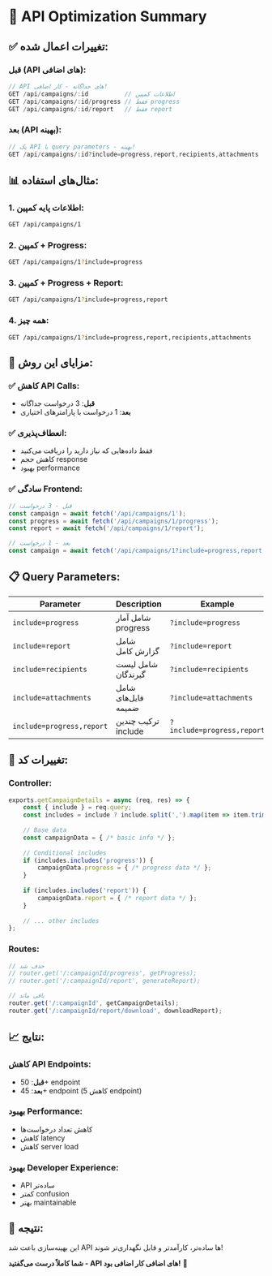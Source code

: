 # 🚀 API Optimization Summary

## ✅ **تغییرات اعمال شده:**

### **قبل (API های اضافی):**
```javascript
// API های جداگانه - کار اضافی!
GET /api/campaigns/:id          // اطلاعات کمپین
GET /api/campaigns/:id/progress // فقط progress  
GET /api/campaigns/:id/report   // فقط report
```

### **بعد (API بهینه):**
```javascript
// یک API با query parameters - بهینه!
GET /api/campaigns/:id?include=progress,report,recipients,attachments
```

## 📊 **مثال‌های استفاده:**

### **1. اطلاعات پایه کمپین:**
```bash
GET /api/campaigns/1
```

### **2. کمپین + Progress:**
```bash
GET /api/campaigns/1?include=progress
```

### **3. کمپین + Progress + Report:**
```bash
GET /api/campaigns/1?include=progress,report
```

### **4. همه چیز:**
```bash
GET /api/campaigns/1?include=progress,report,recipients,attachments
```

## 🎯 **مزایای این روش:**

### **✅ کاهش API Calls:**
- **قبل**: 3 درخواست جداگانه
- **بعد**: 1 درخواست با پارامترهای اختیاری

### **✅ انعطاف‌پذیری:**
- فقط داده‌هایی که نیاز دارید را دریافت می‌کنید
- کاهش حجم response
- بهبود performance

### **✅ سادگی Frontend:**
```javascript
// قبل - 3 درخواست
const campaign = await fetch('/api/campaigns/1');
const progress = await fetch('/api/campaigns/1/progress');
const report = await fetch('/api/campaigns/1/report');

// بعد - 1 درخواست
const campaign = await fetch('/api/campaigns/1?include=progress,report');
```

## 📋 **Query Parameters:**

| Parameter | Description | Example |
|-----------|-------------|---------|
| `include=progress` | شامل آمار progress | `?include=progress` |
| `include=report` | شامل گزارش کامل | `?include=report` |
| `include=recipients` | شامل لیست گیرندگان | `?include=recipients` |
| `include=attachments` | شامل فایل‌های ضمیمه | `?include=attachments` |
| `include=progress,report` | ترکیب چندین include | `?include=progress,report` |

## 🔧 **تغییرات کد:**

### **Controller:**
```javascript
exports.getCampaignDetails = async (req, res) => {
    const { include } = req.query;
    const includes = include ? include.split(',').map(item => item.trim()) : [];
    
    // Base data
    const campaignData = { /* basic info */ };
    
    // Conditional includes
    if (includes.includes('progress')) {
        campaignData.progress = { /* progress data */ };
    }
    
    if (includes.includes('report')) {
        campaignData.report = { /* report data */ };
    }
    
    // ... other includes
};
```

### **Routes:**
```javascript
// حذف شد
// router.get('/:campaignId/progress', getProgress);
// router.get('/:campaignId/report', generateReport);

// باقی ماند
router.get('/:campaignId', getCampaignDetails);
router.get('/:campaignId/report/download', downloadReport);
```

## 📈 **نتایج:**

### **کاهش API Endpoints:**
- **قبل**: 50+ endpoint
- **بعد**: 45+ endpoint (کاهش 5 endpoint)

### **بهبود Performance:**
- کاهش تعداد درخواست‌ها
- کاهش latency
- کاهش server load

### **بهبود Developer Experience:**
- API ساده‌تر
- کمتر confusion
- بهتر maintainable

## 🎉 **نتیجه:**
این بهینه‌سازی باعث شد API ها ساده‌تر، کارآمدتر و قابل نگهداری‌تر شوند! 

**شما کاملاً درست می‌گفتید - API های اضافی کار اضافی بود!** 👏
